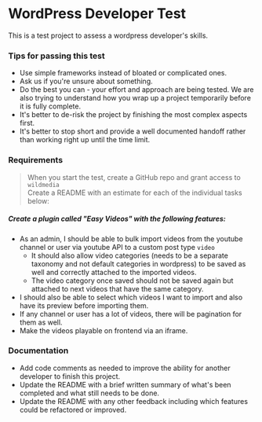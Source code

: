 # WordPress Developer Test

This is a test project to assess a wordpress developer's skills.

### Tips for passing this test
- Use simple frameworks instead of bloated or complicated ones.
- Ask us if you're unsure about something.
- Do the best you can - your effort and approach are being tested. We are also trying to understand how you wrap up a project temporarily before it is fully complete.
- It's better to de-risk the project by finishing the most complex aspects first.
- It's better to stop short and provide a well documented handoff rather than working right up until the time limit.

### Requirements
> When you start the test, create a GitHub repo and grant access to `wildmedia`<br />Create a README with an estimate for each of the individual tasks below:

##### Create a plugin called "Easy Videos" with the following features:
- As an admin, I should be able to bulk import videos from the youtube channel or user via youtube API to a custom post type `video`
    - It should also allow video categories (needs to be a separate taxonomy and not default categories in wordpress) to be saved as well and correctly attached to the imported videos.
    - The video category once saved should not be saved again but attached to next videos that have the same category.
- I should also be able to select which videos I want to import and also have its preview before importing them.
- If any channel or user has a lot of videos, there will be pagination for them as well.
- Make the videos playable on frontend via an iframe.

### Documentation
- Add code comments as needed to improve the ability for another developer to finish this project.
- Update the README with a brief written summary of what's been completed and what still needs to be done.
- Update the README with any other feedback including which features could be refactored or improved.
